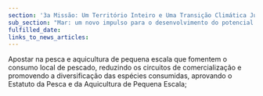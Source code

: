 ```yaml
---
section: '3a Missão: Um Território Inteiro e Uma Transição Climática Justa'
sub_section: "Mar: um novo impulso para o desenvolvimento do potencial oceânico do país"
fulfilled_date:
links_to_news_articles:
---
```


Apostar na pesca e aquicultura de pequena escala que fomentem o consumo local de pescado, reduzindo os circuitos de comercialização e promovendo a diversificação das espécies consumidas, aprovando o Estatuto da Pesca e da Aquicultura de Pequena Escala;